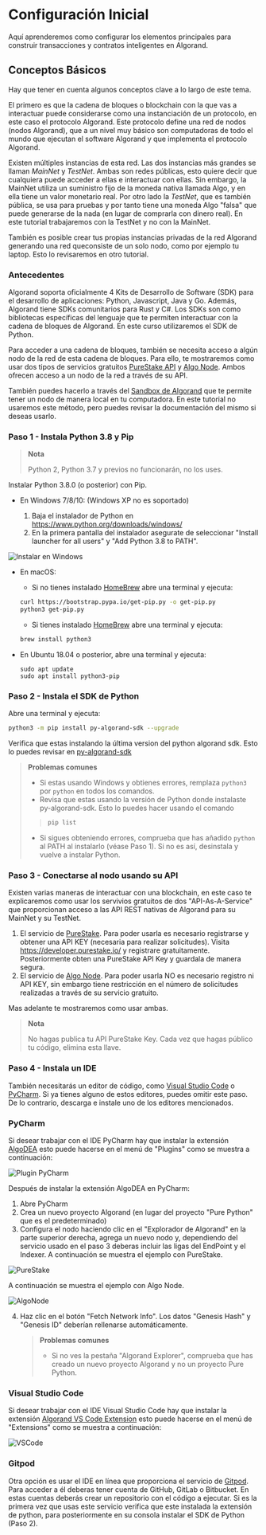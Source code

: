 # Configuración Inicial

Aquí aprenderemos como configurar los elementos principales para construir transacciones y contratos inteligentes en Algorand.

## Conceptos Básicos

Hay que tener en cuenta algunos conceptos clave a lo largo de este tema.

El primero es que la cadena de bloques o blockchain con la que vas a interactuar puede considerarse como una instanciación de un protocolo, en este caso el protocolo Algorand. Este protocolo define una red de nodos (nodos Algorand), que a un nivel muy básico son computadoras de todo el mundo que ejecutan el software Algorand y que implementa el protocolo Algorand. 

Existen múltiples instancias de esta red. Las dos instancias más grandes se llaman *MainNet* y *TestNet*. Ambas son redes públicas, esto quiere decir que cualquiera puede acceder a ellas e interactuar con ellas. Sin embargo, la MainNet utiliza un suministro fijo de la moneda nativa llamada Algo, y en ella tiene un valor monetario real. Por otro lado la *TestNet*, que es también pública, se usa para pruebas y por tanto tiene una moneda Algo "falsa" que puede generarse de la nada (en lugar de comprarla con dinero real). En este tutorial trabajaremos con la TestNet y no con la MainNet.

También es posible crear tus propias instancias privadas de la red Algorand generando una red queconsiste de un solo nodo, como por ejemplo tu laptop. Esto lo revisaremos en otro tutorial.

### Antecedentes

Algorand soporta oficialmente 4 Kits de Desarrollo de Software (SDK) para el desarrollo de aplicaciones: Python, Javascript, Java y Go. Además, Algorand tiene SDKs comunitarios para Rust y C#. Los SDKs son como bibliotecas específicas del lenguaje que te permiten interactuar con la cadena de bloques de Algorand. En este curso utilizaremos el SDK de Python. 

Para acceder a una cadena de bloques, también se necesita acceso a algún nodo de la red de esta cadena de bloques. Para ello, te mostraremos como usar dos tipos de servicios gratuitos [PureStake API](https://www.purestake.com/technology/algorand-api/) y [Algo Node](https://algonode.io/api/). Ambos ofrecen acceso a un nodo de la red a través de su API. 

También puedes hacerlo a través del [Sandbox de Algorand](https://developer.algorand.org/tutorials/exploring-the-algorand-sandbox/) que te permite tener un nodo de manera local en tu computadora. En este tutorial no usaremos este método, pero puedes revisar la documentación del mismo si deseas usarlo.

### Paso 1 - Instala Python 3.8 y Pip

> **Nota**
>
> Python 2, Python 3.7 y previos no funcionarán, no los uses.

Instalar Python 3.8.0 (o posterior) con Pip.

* En Windows 7/8/10: (Windows XP no es soportado)

  1. Baja el instalador de Python en https://www.python.org/downloads/windows/
  2. En la primera pantalla del instalador asegurate de seleccionar "Install launcher for all users" y "Add Python 3.8 to PATH".

![Instalar en Windows](https://github.com/raldecop/AlgorandEsp/blob/main/Imagenes/PythonWindowsPATH.png)

* En macOS:

  * Si no tienes instalado [HomeBrew](https://brew.sh) abre una terminal y ejecuta:

  ```bash
  curl https://bootstrap.pypa.io/get-pip.py -o get-pip.py
  python3 get-pip.py
  ```

  * Si tienes instalado [HomeBrew](https://brew.sh) abre una terminal y ejecuta:

  ```bash
  brew install python3
  ```

* En Ubuntu 18.04 o posterior, abre una terminal y ejecuta:

  ```
  sudo apt update
  sudo apt install python3-pip
  ```

### Paso 2 - Instala el SDK de Python

Abre una terminal y ejecuta:

```bash
python3 -m pip install py-algorand-sdk --upgrade
```

Verifica que estas instalando la última version del python algorand sdk. Esto lo puedes revisar en [py-algorand-sdk](https://py-algorand-sdk.readthedocs.io/en/latest/index.html)

> **Problemas comunes**
>
> * Si estas usando Windows y obtienes errores, remplaza `python3` por `python` en todos los comandos.
> * Revisa que estas usando la versión de Python donde instalaste py-algorand-sdk. Esto lo puedes hacer usando el comando 
> >```bash
> >pip list
> >```
> * Si sigues obteniendo errores, comprueba que has añadido `python` al PATH al instalarlo (véase Paso 1). Si no es así, desinstala y vuelve a instalar Python.

### Paso 3 - Conectarse al nodo usando su API

Existen varias maneras de interactuar con una blockchain, en este caso te explicaremos como usar los servivios gratuitos de dos "API-As-A-Service" que proporcionan acceso a las API REST nativas de Algorand para su MainNet y su TestNet.

1. El servicio de [PureStake](https://algobuilder.dev/guide/purestake-api.html). Para poder usarla es necesario registrarse y obtener una API KEY (necesaria para realizar solicitudes). Visita https://developer.purestake.io/ y registrare gratuitamente. Posteriormente obten una PureStake API Key y guardala de manera segura.
2. El servicio de [Algo Node](https://algonode.io/). Para poder usarla NO es necesario registro ni API KEY, sin embargo tiene restricción en el número de solicitudes realizadas a través de su servicio gratuito.

Mas adelante te mostraremos como usar ambas.

> **Nota**
>
> No hagas publica tu API PureStake Key. Cada vez que hagas público tu código, elimina esta llave.

### Paso 4 - Instala un IDE

También necesitarás un editor de código, como [Visual Studio Code](https://code.visualstudio.com) o [PyCharm](https://www.jetbrains.com/pycharm/). Si ya tienes alguno de estos editores, puedes omitir este paso. De lo contrario, descarga e instale uno de los editores mencionados.

### PyCharm
Si desear trabajar con el IDE PyCharm hay que instalar la extensión [AlgoDEA](https://algodea-docs.bloxbean.com/) esto puede hacerse en el menú de "Plugins" como se muestra a continuación:

![Plugin PyCharm](https://github.com/raldecop/AlgorandEsp/blob/main/Imagenes/PycharmPlugin.png)

Después de instalar la extensión AlgoDEA en PyCharm:

1. Abre PyCharm
2. Crea un nuevo proyecto Algorand (en lugar del proyecto "Pure Python" que es el predeterminado)
3. Configura el nodo haciendo clic en el "Explorador de Algorand" en la parte superior derecha, agrega un nuevo nodo y, dependiendo del servicio usado en el paso 3 deberas incluir las ligas del EndPoint y el Indexer. 
A continuación se muestra el ejemplo con PureStake.

![PureStake](https://github.com/raldecop/AlgorandEsp/blob/main/Imagenes/PureStakeNodeConfiguration.png)

A continuación se muestra el ejemplo con Algo Node.

![AlgoNode](https://github.com/raldecop/AlgorandEsp/blob/main/Imagenes/AlgoNodeNodeConfiguration.png)

4. Haz clic en el botón "Fetch Network Info". Los datos "Genesis Hash" y "Genesis ID" deberían rellenarse automáticamente.

   > **Problemas comunes**
   >
   > * Si no ves la pestaña "Algorand Explorer", comprueba que has creado un nuevo proyecto Algorand y no un proyecto Pure Python.

### Visual Studio Code
Si desear trabajar con el IDE Visual Studio Code hay que instalar la extensión [Algorand VS Code Extension](https://marketplace.visualstudio.com/items?itemName=obsidians.vscode-algorand) esto puede hacerse en el menú de "Extensions" como se muestra a continuación:

![VSCode](https://github.com/raldecop/AlgorandEsp/blob/main/Imagenes/VSCodeAlgorand.png)

### Gitpod   

Otra opción es usar el IDE en línea que proporciona el servicio de [Gitpod](https://gitpod.io). Para acceder a él deberas tener cuenta de GitHub, GitLab o Bitbucket. En estas cuentas deberás crear un repositorio con el código a ejecutar. Si es la primera vez que usas este servicio verifica que este instalada la extensión de python, para posteriormente en su consola instalar el SDK de Python (Paso 2). 

